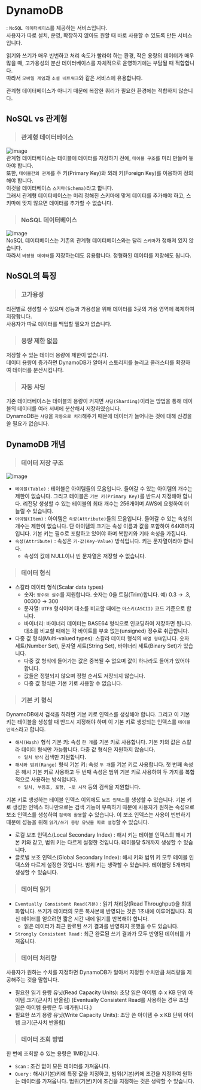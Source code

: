 # DynamoDB

: `NoSQL 데이터베이스`를 제공하는 서비스입니다.   
사용자가 따로 설치, 운영, 확장하지 않아도 원할 때 바로 사용할 수 있도록 만든 서비스입니다.

읽기와 쓰기가 매우 빈번하고 처리 속도가 빨라야 하는 환경, 작은 용량의 데이터가 매우 많을 때, 고가용성의 분산 데이터베이스를 자체적으로 운영하기에는 부담될 때 적합합니다.   
따라서 `모바일 게임`과 `소셜 네트워크`와 같은 서비스에 유용합니다.   

관계형 데이터베이스가 아니기 때문에 복잡한 쿼리가 필요한 환경에는 적합하지 않습니다.

## NoSQL vs 관계형

> <h3>관계형 데이터베이스</h3>

![image](https://user-images.githubusercontent.com/43658658/146698193-9a0e4b84-5d4a-4c95-8623-5725f07cbc32.png)   
관계형 데이터베이스는 테이블에 데이터를 저장하기 전에, `테이블 구조`를 미리 만들어 놓아야 합니다.   
또한, `테이블간의 관계`를 주 키(Primary Key)와 외래 키(Foreign Key)를 이용하여 정의해야 합니다.   
이것을 데이터베이스 `스키마(Schema)`라고 합니다.   
그래서 관계형 데이터베이스는 미리 정해진 스키마에 맞게 데이터를 추가해야 하고, 스키마에 맞지 않으면 데이터를 추가할 수 없습니다.

> <h3>NoSQL 데이터베이스</h3>

![image](https://user-images.githubusercontent.com/43658658/146698258-59928340-415d-428e-bac1-d388ca06a412.png)   
NoSQL 데이터베이스는 기존의 관계형 데이터베이스와는 달리 `스키마`가 정해져 있지 않습니다.   
따라서 `비정형 데이터`를 저장하는데도 유용합니다. 정형화된 데이터를 저장해도 됩니다.

## NoSQL의 특징

> <h3>고가용성</h3>

리전별로 생성할 수 있으며 성능과 가용성을 위해 데이터를 3곳의 가용 영역에 복제하여 저장합니다.   
사용자가 따로 데이터를 백업할 필요가 없습니다.

> <h3>용량 제한 없음</h3>

저장할 수 있는 데이터 용량에 제한이 없습니다.   
데이터 용량이 증가하면 DynamoDB가 알아서 스토리지를 늘리고 클러스터를 확장하여 데이터를 분산시킵니다.

> <h3>자동 샤딩</h3>

기존 데이터베이스는 테이블의 용량이 커지면 `샤딩(Sharding)`이라는 방법을 통해 테이블의 데이터를 여러 서버에 분산해서 저장하였습니다.   
DynamoDB는 `샤딩`을 `자동으로 처리`해주기 때문에 데이터가 늘어나는 것에 대해 신경을 쓸 필요가 없습니다.

## DynamoDB 개념

> <h3>데이터 저장 구조</h3>

![image](https://user-images.githubusercontent.com/43658658/146698258-59928340-415d-428e-bac1-d388ca06a412.png)   
* `테이블(Table)` : 테이블은 아이템들의 모음입니다. 들어갈 수 있는 아이템의 개수는 제한이 없습니다. 그리고 테이블은 `기본 키(Primary Key)`를 반드시 지정해야 합니다. 리전당 생성할 수 있는 테이블의 최대 개수는 256개이며 AWS에 요청하여 더 늘릴 수 있습니다.
* `아이템(Item)` : 아이템은 `속성(Attribute)`들의 모음입니다. 들어갈 수 있는 속성의 개수는 제한이 없습니다. 단 아이템의 크기는 속성 이름과 값을 포함하여 64KB까지입니다. 기본 키는 필수로 포함하고 있어야 하며 복합키와 기타 속성을 가집니다.
* `속성(Attribute)` : 속성은 `키-값(Key-Value)` 방식입니다. 키는 문자열이라야 합니다.
  - 속성의 값에 NULL이나 빈 문자열은 저장할 수 없습니다. 

> <h3>데이터 형식</h3>

* 스칼라 데이터 형식(Scalar data types)
  - 숫자: `정수와 실수`를 지원합니다. 숫자는 0을 트림(Trim)합니다. 예) 0.3 → .3, 00300 → 300
  - 문자열: `UTF8` 형식이며 대소를 비교할 때에는 `아스키(ASCII)` 코드 기준으로 합니다.
  - 바이너리: 바이너리 데이터는 BASE64 형식으로 인코딩하여 저장하면 됩니다. 대소를 비교할 때에는 각 바이트를 부호 없는(unsigned) 정수로 취급합니다.
* 다중 값 형식(Multi-valued types): 스칼라 데이터 형식의 `배열 형태`입니다. 숫자 세트(Number Set), 문자열 세트(String Set), 바이너리 세트(Binary Set)가 있습니다. 
  - 다중 값 형식에 들어가는 값은 중복될 수 없으며 값이 하나라도 들어가 있어야 합니다. 
  - 값들은 정렬되지 않으며 정렬 순서도 저장되지 않습니다. 
  - 다중 값 형식은 기본 키로 사용할 수 없습니다.

> <h3>기본 키 형식</h3>

DynamoDB에서 검색을 하려면 기본 키로 인덱스를 생성해야 합니다. 그리고 이 기본 키는 테이블을 생성할 때 반드시 지정해야 하며 이 기본 키로 생성되는 인덱스를 `테이블 인덱스`라고 합니다.

* `해시(Hash)` 형식 기본 키: 속성 `한 개`를 기본 키로 사용합니다. 기본 키의 값은 스칼라 데이터 형식만 가능합니다. 다중 값 형식은 지원하지 않습니다.
  - `일치 방식` 검색만 지원합니다. 
* `해시와 범위(Range)` 형식 기본 키: 속성 `두 개`를 기본 키로 사용합니다. 첫 번째 속성은 해시 기본 키로 사용하고 두 번째 속성은 범위 기본 키로 사용하여 두 가지를 복합적으로 사용하는 방식입니다.
  - `일치, 부등호, 포함, ~로 시작` 등의 검색을 지원합니다.

기본 키로 생성하는 테이블 인덱스 이외에도 `보조 인덱스`를 생성할 수 있습니다. 기본 키로 생성한 인덱스 하나만으로는 검색 기능이 부족하기 때문에 사용자가 원하는 속성으로 보조 인덱스를 생성하여 `검색에 활용`할 수 있습니다. 이 보조 인덱스는 사용이 빈번하기 때문에 성능을 위해 `읽기/쓰기 용량 유닛을 따로 설정`할 수 있습니다.

* 로컬 보조 인덱스(Local Secondary Index) : 해시 키는 테이블 인덱스의 해시 기본 키와 같고, 범위 키는 다르게 설정한 것입니다. 테이블당 5개까지 생성할 수 있습니다.
* 글로벌 보조 인덱스(Global Secondary Index): 해시 키와 범위 키 모두 테이블 인덱스와 다르게 설정한 것입니다. 범위 키는 생략할 수 있습니다. 테이블당 5개까지 생성할 수 있습니다.

> <h3>데이터 읽기</h3>

* `Eventually Consistent Read(기본)` : 읽기 처리량(Read Throughput)을 최대화합니다. 쓰기가 데이터의 모든 복사본에 반영되는 것은 1초내에 이루어집니다. 최신 데이터를 얻으려면 짧은 시간 내에 읽기를 반복해야 합니다.
  - 읽은 데이터가 최근 완료된 쓰기 결과를 반영하지 못했을 수도 있습니다.  
* `Strongly Consistent Read` : 최근 완료된 쓰기 결과가 모두 반영된 데이터를 가져옵니다.

> <h3>데이터 처리량</h3>

사용자가 원하는 수치를 지정하면 DynamoDB가 알아서 지정된 수치만큼 처리량을 제공해주는 것을 말합니다.

* 필요한 읽기 용량 유닛(Read Capacity Units): 초당 읽은 아이템 수 x KB 단위 아이템 크기(근사치 반올림) (Eventually Consistent Read를 사용하는 경우 초당 읽은 아이템 용량은 두 배가됩니다.)
* 필요한 쓰기 용량 유닛(Write Capacity Units): 초당 쓴 아이템 수 x KB 단위 아이템 크기(근사치 반올림)

> <h3>데이터 조회 방법</h3>

한 번에 조회할 수 있는 용량은 1MB입니다.

* `Scan` : 조건 없이 모든 데이터를 가져옵니다.
* `Query` : 해시(기본)키에 특정 값을 지정하고, 범위(기본)키에 조건을 지정하여 원하는 데이터를 가져옵니다. 범위(기본)키에 조건을 지정하는 것은 생략할 수 있습니다.
































